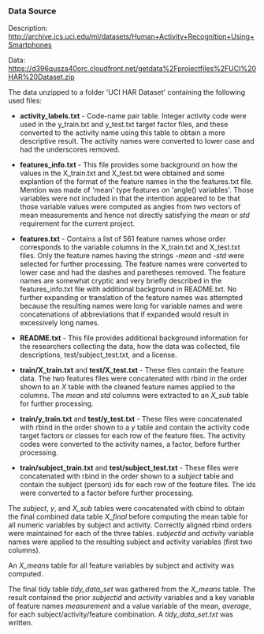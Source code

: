 ### Data Source

Description: http://archive.ics.uci.edu/ml/datasets/Human+Activity+Recognition+Using+Smartphones

Data: https://d396qusza40orc.cloudfront.net/getdata%2Fprojectfiles%2FUCI%20HAR%20Dataset.zip

The data unzipped to a folder 'UCI HAR Dataset' containing the following used files:

 * **activity_labels.txt** - Code-name pair table. Integer activity code were used in the y_train.txt and y_test.txt target factor files, and these converted to the activity name using this table to obtain a more descriptive result. The activity names were converted to lower case and had the underscores removed.

 * **features_info.txt** - This file provides some background on how the values in the X_train.txt and X_test.txt were obtained and some explantion of the format of the feature names in the the features.txt file. Mention was made of 'mean' type features on 'angle() variables'. Those variables were not included in that the intention appeared to be that those variable values were computed as angles from two vectors of mean measurements and hence not directly satisfying the *mean* or *std* requirement for the current project.

 * **features.txt** - Contains a list of 561 feature names whose order corresponds to the variable columns in the X_train.txt and X_test.txt files. Only the feature names having the strings *-mean* and *-std* were selected for further processing. The feature names were converted to lower case and had the dashes and paretheses removed. The feature names are somewhat cryptic and very briefly described in the features_info.txt file with additional background in README.txt. No further expanding or translation of the feature names was attempted because the resulting names were long for variable names and were concatenations of abbreviations that if expanded would result in excessively long names.

 * **README.txt** - This file provides additional background information for the researchers collecting the data, how the data was collected, file descriptions, 
test/subject_test.txt, and a license.

 * **train/X_train.txt** and **test/X_test.txt** - These files contain the feature data. The two features files were concatenated with rbind in the order shown to an *X* table with the cleaned feature names applied to the columns. The *mean* and *std* columns were extracted to an *X_sub* table for further processing.
 
 * **train/y_train.txt** and **test/y_test.txt** - These files were concatenated with rbind in the order shown to a *y* table and contain the activity code target factors or classes for each row of the feature files. The activity codes were converted to the activity names, a factor, before further processing.

 * **train/subject_train.txt** and **test/subject_test.txt** - These files were concatenated with rbind in the order shown to a *subject* table and contain the subject (person) ids for each row of the feature files. The ids were converted to a factor before further processing.

The *subject*, *y*, and *X_sub* tables were concatenated with cbind to obtain the final combined data table *X_final* before computing the mean table for all numeric variables by subject and activity. Correctly aligned rbind orders were maintained for each of the three tables. *subjectid* and *activity* variable names were applied to the resulting subject and activity variables (first two columns).

An *X_means* table for all feature variables by subject and activity was computed.

The final tidy table *tidy_data_set* was gathered from the *X_means* table. The result contained the prior *subjectid* and *activity* variables and a key variable of feature names *measurement* and a value variable of the mean, *average*, for each subject/activity/feature combination. A *tidy_data_set.txt* was written.

